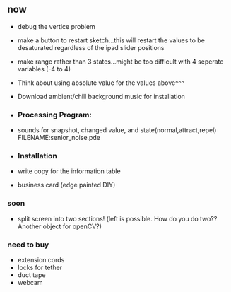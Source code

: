 ## now

- debug the vertice problem
- make a button to restart sketch...this will restart the values to be desaturated regardless of the ipad slider positions
- make range rather than 3 states...might be too difficult with 4 seperate variables (-4 to 4)
- Think about using absolute value for the values above^^^
- Download ambient/chill background music for installation

- ### Processing Program:

- sounds for snapshot, changed value, and state(normal,attract,repel) FILENAME:senior_noise.pde

- ### Installation
- write copy for the information table
- business card (edge painted DIY)

### soon 

- split screen into two sections! (left is possible. How do you do two?? Another object for openCV?)

### need to buy

- extension cords
- locks for tether
- duct tape
- webcam
